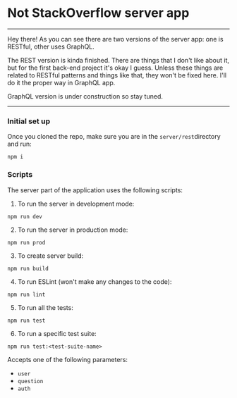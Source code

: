 # Not StackOverflow server app

---
Hey there! As you can see there are two versions of the server app: one is RESTful, other uses GraphQL.

The REST version is kinda finished. There are things that I don't like about it, but for the first back-end project 
it's okay I guess. Unless these things are related to RESTful patterns and things like that, they won't be fixed 
here. I'll do it the proper way in GraphQL app.  

GraphQL version is under construction so stay tuned.

---

### Initial set up
Once you cloned the repo, make sure you are in the ````server/rest````directory and run:
```
npm i
```
### Scripts
The server part of the application uses the following scripts: 

1. To run the server in development mode:

```
npm run dev
```
2. To run the server in production mode:

```
npm run prod
```
3. To create server build:

```
npm run build
```
4. To run ESLint (won't make any changes to the code):

```
npm run lint
```
5. To run all the tests:

```
npm run test
```

6. To run a specific test suite:

```
npm run test:<test-suite-name>
```
Accepts one of the following parameters:
* ```user```
* ```question```
* ```auth```
